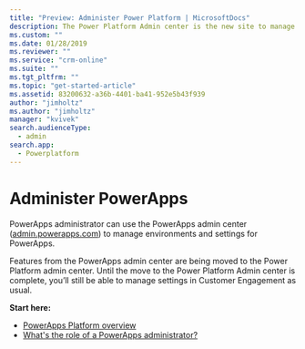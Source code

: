 ```yaml
---
title: "Preview: Administer Power Platform | MicrosoftDocs"
description: The Power Platform Admin center is the new site to manage Common Data Service for Apps and other apps.
ms.custom: ""
ms.date: 01/28/2019
ms.reviewer: ""
ms.service: "crm-online"
ms.suite: ""
ms.tgt_pltfrm: ""
ms.topic: "get-started-article"
ms.assetid: 83200632-a36b-4401-ba41-952e5b43f939
author: "jimholtz"
ms.author: "jimholtz"
manager: "kvivek"
search.audienceType: 
  - admin
search.app: 
  - Powerplatform
---
```

# Administer PowerApps

PowerApps administrator can use the PowerApps admin center ([admin.powerapps.com](https://admin.powerapps.com)) to manage environments and settings for PowerApps.

Features from the PowerApps admin center are being moved to the Power Platform admin center. Until the move to the Power Platform Admin center is complete, you’ll still be able to manage settings in Customer Engagement as usual.

**Start here:**

- [PowerApps Platform overview](wp-powerapps-platform-overview.md)
- [What's the role of a PowerApps administrator?](overview-role-powerapps-admin.md)